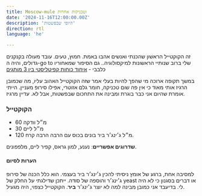 ```yaml
---
title: Moscow-mule וטכניקות אחרות
date: '2024-11-16T12:00:00.00Z'
description: 'היופי שבפשטות'
direction: rtl
language: 'he'

---
```


זה הקוקטייל הראשון שהכנתי ואנשים אהבו באמת. חמוץ, טעים. עובד מעולה בקנקנים גדולים, והיה ה-go to שלי ברוב שנותיי הראשונות למיקסולוגיה.. גם הסיפור שמאחוריו כלבבי - 
[איחוד כוחות קפיטליסטי בין 3 מותגים](https://www.haaretz.co.il/food/cocktails/2024-07-25/ty-article-magazine/.premium/00000190-ba5b-de8b-adfc-bb7b98940000/)


במשך תקופה ארוכה מי שהפך להיות בעלי אמר שזה הקוקטייל האהוב עליו, מה שכמובן הרגיז אותי מאוד כי אין פה שום טכניקה, חומר גלם אזוטרי, אפילו סירופ מעניין. הייתי אומרת שהיום אני כבר בוגרת ומבינה את התחכום שבפשטות, אבל לא. עדיין מרגיז. 

### הקוקטייל
- 60 מ״ל וודקה
- 30 מ״ל ליים 
- 120 מ״ל ג׳ינג׳ר ביר 
בונים בכוס עם הרבה הרבה קרח. 

**שדרוגים אפשריים**: נענע, למון גראס, קפיר ליים, מלפפונים. 

#### הערות לסיום
למסיבה אחת, ברגע של אומץ ניסיתי להכין ג׳ינג׳ר ביר בעצמי. הוא כלל הכנה של סירופ ג׳ינג׳ר והוספה של סודה. ייתכן שדילגתי על החלק של yeast או דברים בסגנון כי לא היה לי.   בדיעבד אני כמובן מבינה למה לא יוצר ג׳ינג׳ר **ביר**. הקוקטייל כצפוי, היה מגעיל.